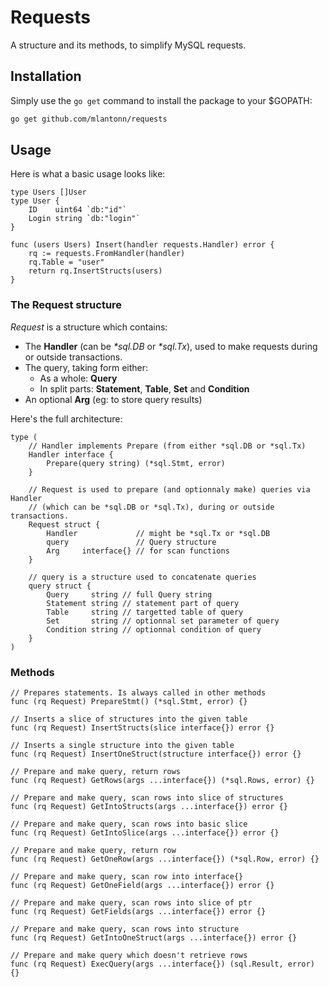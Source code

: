 # Requests

A structure and its methods, to simplify MySQL requests.

## Installation

Simply use the `go get` command to install the package to your \$GOPATH:

```sh
go get github.com/mlantonn/requests
```

## Usage

Here is what a basic usage looks like:

```Golang
type Users []User
type User {
    ID    uint64 `db:"id"`
    Login string `db:"login"`
}

func (users Users) Insert(handler requests.Handler) error {
    rq := requests.FromHandler(handler)
    rq.Table = "user"
    return rq.InsertStructs(users)
}
```

### The Request structure

_Request_ is a structure which contains:

- The **Handler** (can be _\*sql.DB_ or _\*sql.Tx_), used to make requests during or outside transactions.
- The query, taking form either:
  - As a whole: **Query**
  - In split parts: **Statement**, **Table**, **Set** and **Condition**
- An optional **Arg** (eg: to store query results)

Here's the full architecture:

```Golang
type (
    // Handler implements Prepare (from either *sql.DB or *sql.Tx)
    Handler interface {
        Prepare(query string) (*sql.Stmt, error)
    }

    // Request is used to prepare (and optionnaly make) queries via Handler
    // (which can be *sql.DB or *sql.Tx), during or outside transactions.
    Request struct {
        Handler             // might be *sql.Tx or *sql.DB
        query               // Query structure
        Arg     interface{} // for scan functions
    }

    // query is a structure used to concatenate queries
    query struct {
        Query     string // full Query string
        Statement string // statement part of query
        Table     string // targetted table of query
        Set       string // optionnal set parameter of query
        Condition string // optionnal condition of query
    }
)
```

### Methods

```Golang
// Prepares statements. Is always called in other methods
func (rq Request) PrepareStmt() (*sql.Stmt, error) {}

// Inserts a slice of structures into the given table
func (rq Request) InsertStructs(slice interface{}) error {}

// Inserts a single structure into the given table
func (rq Request) InsertOneStruct(structure interface{}) error {}

// Prepare and make query, return rows
func (rq Request) GetRows(args ...interface{}) (*sql.Rows, error) {}

// Prepare and make query, scan rows into slice of structures
func (rq Request) GetIntoStructs(args ...interface{}) error {}

// Prepare and make query, scan rows into basic slice
func (rq Request) GetIntoSlice(args ...interface{}) error {}

// Prepare and make query, return row
func (rq Request) GetOneRow(args ...interface{}) (*sql.Row, error) {}

// Prepare and make query, scan row into interface{}
func (rq Request) GetOneField(args ...interface{}) error {}

// Prepare and make query, scan rows into slice of ptr
func (rq Request) GetFields(args ...interface{}) error {}

// Prepare and make query, scan rows into structure
func (rq Request) GetIntoOneStruct(args ...interface{}) error {}

// Prepare and make query which doesn't retrieve rows
func (rq Request) ExecQuery(args ...interface{}) (sql.Result, error) {}

```
